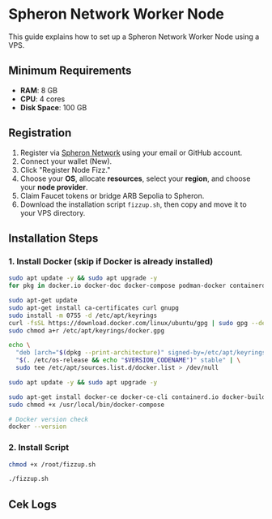 # Spheron Network Worker Node

This guide explains how to set up a Spheron Network Worker Node using a VPS.

## Minimum Requirements

- **RAM**: 8 GB
- **CPU**: 4 cores
- **Disk Space**: 100 GB

## Registration

1. Register via [Spheron Network](https://app.spheron.network/login) using your email or GitHub account.
2. Connect your wallet (New).
3. Click "Register Node Fizz."
4. Choose your **OS**, allocate **resources**, select your **region**, and choose your **node provider**.
5. Claim Faucet tokens or bridge ARB Sepolia to Spheron.
6. Download the installation script `fizzup.sh`, then copy and move it to your VPS directory.

## Installation Steps

### 1. Install Docker (skip if Docker is already installed)

```bash
sudo apt update -y && sudo apt upgrade -y
for pkg in docker.io docker-doc docker-compose podman-docker containerd runc; do sudo apt-get remove $pkg; done

sudo apt-get update
sudo apt-get install ca-certificates curl gnupg
sudo install -m 0755 -d /etc/apt/keyrings
curl -fsSL https://download.docker.com/linux/ubuntu/gpg | sudo gpg --dearmor -o /etc/apt/keyrings/docker.gpg
sudo chmod a+r /etc/apt/keyrings/docker.gpg

echo \
  "deb [arch="$(dpkg --print-architecture)" signed-by=/etc/apt/keyrings/docker.gpg] https://download.docker.com/linux/ubuntu \
  "$(. /etc/os-release && echo "$VERSION_CODENAME")" stable" | \
  sudo tee /etc/apt/sources.list.d/docker.list > /dev/null

sudo apt update -y && sudo apt upgrade -y

sudo apt-get install docker-ce docker-ce-cli containerd.io docker-buildx-plugin docker-compose-plugin
sudo chmod +x /usr/local/bin/docker-compose

# Docker version check
docker --version
```

### 2. Install Script

```bash
chmod +x /root/fizzup.sh
```
```bash
./fizzup.sh
```

## Cek Logs
```bash
